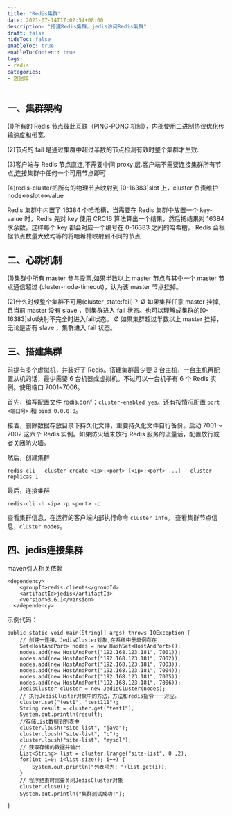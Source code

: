 ```yaml
---
title: "Redis集群"
date: 2021-07-14T17:02:54+08:00
description: "搭建Redis集群，jedis访问Redis集群"
draft: false
hideToc: false
enableToc: true
enableTocContent: true
tags:
- redis
categories:
- 数据库
---
```



## 一、集群架构

(1)所有的 Redis 节点彼此互联（PING-PONG 机制），内部使用二进制协议优化传输速度和带宽. 

(2)节点的 fail 是通过集群中超过半数的节点检测有效时整个集群才生效. 

(3)客户端与 Redis 节点直连,不需要中间 proxy 层.客户端不需要连接集群所有节点,连接集群中任何一个可用节点即可 

(4)redis-cluster把所有的物理节点映射到 [0-16383]slot 上，cluster 负责维护 node<->slot<->value

Redis 集群中内置了 16384 个哈希槽，当需要在 Redis 集群中放置一个 key-value 时，Redis 先对 key 使用 CRC16 算法算出一个结果，然后把结果对 16384 求余数，这样每个 key 都会对应一个编号在 0-16383 之间的哈希槽， Redis 会根据节点数量大致均等的将哈希槽映射到不同的节点

## 二、心跳机制

(1)集群中所有 master 参与投票,如果半数以上 master 节点与其中一个 master 节点通信超过 (cluster-node-timeout)，认为该 master 节点挂掉。

(2)什么时候整个集群不可用(cluster_state:fail)？
Ø 如果集群任意 master 挂掉,且当前 master 没有 slave ，则集群进入 fail 状态。也可以理解成集群的[0-16383]slot映射不完全时进入fail状态。
Ø 如果集群超过半数以上 master 挂掉，无论是否有 slave ，集群进入 fail 状态。

## 三、搭建集群

前提有多个虚拟机，并装好了 Redis。搭建集群最少要 3 台主机，一台主机再配置从机的话，最少需要 6 台机器或虚拟机。不过可以一台机子有 6 个 Redis 实例。使用端口 7001~7006。

首先，编写配置文件 redis.conf：`cluster-enabled yes`。还有按情况配置 `port <端口号>` 和 `bind 0.0.0.0`。

接着，删除数据存放目录下持久化文件，重要持久化文件自行备份。启动 7001～7002 这六个 Redis 实例。如果防火墙未放行 Redis 服务的流量话，配置放行或者关闭防火墙。

然后，创建集群 

```
redis-cli --cluster create <ip>:<port> [<ip>:<port> ...] --cluster-replicas 1
```

最后，连接集群 

```
redis-cli -h <ip> -p <port> -c
``` 

查看集群信息，在运行的客户端内部执行命令 `cluster info`。
查看集群节点信息，`cluster nodes`。

## 四、jedis连接集群

maven引入相关依赖

```
<dependency> 
    <groupId>redis.clients</groupId>
    <artifactId>jedis</artifactId> 
    <version>3.6.1</version>
  </dependency>
```

示例代码：

```
public static void main(String[] args) throws IOException { 
    // 创建一连接，JedisCluster对象,在系统中是单例存在 
    Set<HostAndPort> nodes = new HashSet<HostAndPort>(); 
    nodes.add(new HostAndPort("192.168.123.181", 7001)); 
    nodes.add(new HostAndPort("192.168.123.181", 7002)); 
    nodes.add(new HostAndPort("192.168.123.181", 7003)); 
    nodes.add(new HostAndPort("192.168.123.181", 7004)); 
    nodes.add(new HostAndPort("192.168.123.181", 7005)); 
    nodes.add(new HostAndPort("192.168.123.181", 7006)); 
    JedisCluster cluster = new JedisCluster(nodes);
    // 执行JedisCluster对象中的方法，方法和redis指令一一对应。
    cluster.set("test1", "test111");
    String result = cluster.get("test1"); 
    System.out.println(result);
    //存储List数据到列表中
    cluster.lpush("site-list", "java"); 
    cluster.lpush("site-list", "c"); 
    cluster.lpush("site-list", "mysql");
    // 获取存储的数据并输出
    List<String> list = cluster.lrange("site-list", 0 ,2); 
    for(int i=0; i<list.size(); i++) {
        System.out.println("列表项为: "+list.get(i)); 
    }
    // 程序结束时需要关闭JedisCluster对象 
    cluster.close();
    System.out.println("集群测试成功!"); 
    
}
```